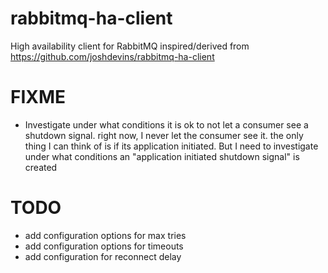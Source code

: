 rabbitmq-ha-client
==================

High availability client for RabbitMQ inspired/derived from https://github.com/joshdevins/rabbitmq-ha-client

FIXME
==================
* Investigate under what conditions it is ok to not let a consumer see a shutdown signal. right now, I never let the consumer see it. the only thing I can think of is if its application initiated. But I need to investigate under what conditions an "application initiated shutdown signal" is created

TODO
==================
* add configuration options for max tries
* add configuration options for timeouts
* add configuration for reconnect delay